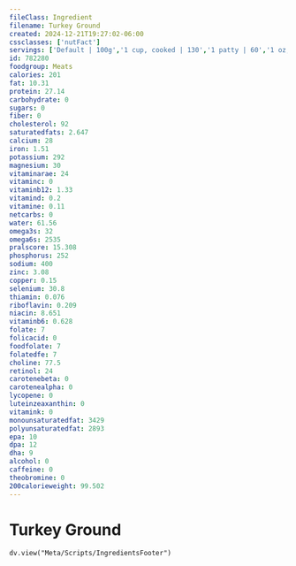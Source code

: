 ```yaml
---
fileClass: Ingredient
filename: Turkey Ground
created: 2024-12-21T19:27:02-06:00
cssclasses: ['nutFact']
servings: ['Default | 100g','1 cup, cooked | 130','1 patty | 60','1 oz, cooked | 28']
id: 782280
foodgroup: Meats
calories: 201
fat: 10.31
protein: 27.14
carbohydrate: 0
sugars: 0
fiber: 0
cholesterol: 92
saturatedfats: 2.647
calcium: 28
iron: 1.51
potassium: 292
magnesium: 30
vitaminarae: 24
vitaminc: 0
vitaminb12: 1.33
vitamind: 0.2
vitamine: 0.11
netcarbs: 0
water: 61.56
omega3s: 32
omega6s: 2535
pralscore: 15.308
phosphorus: 252
sodium: 400
zinc: 3.08
copper: 0.15
selenium: 30.8
thiamin: 0.076
riboflavin: 0.209
niacin: 8.651
vitaminb6: 0.628
folate: 7
folicacid: 0
foodfolate: 7
folatedfe: 7
choline: 77.5
retinol: 24
carotenebeta: 0
carotenealpha: 0
lycopene: 0
luteinzeaxanthin: 0
vitamink: 0
monounsaturatedfat: 3429
polyunsaturatedfat: 2893
epa: 10
dpa: 12
dha: 9
alcohol: 0
caffeine: 0
theobromine: 0
200calorieweight: 99.502
---
```


# Turkey Ground

```dataviewjs
dv.view("Meta/Scripts/IngredientsFooter")
```